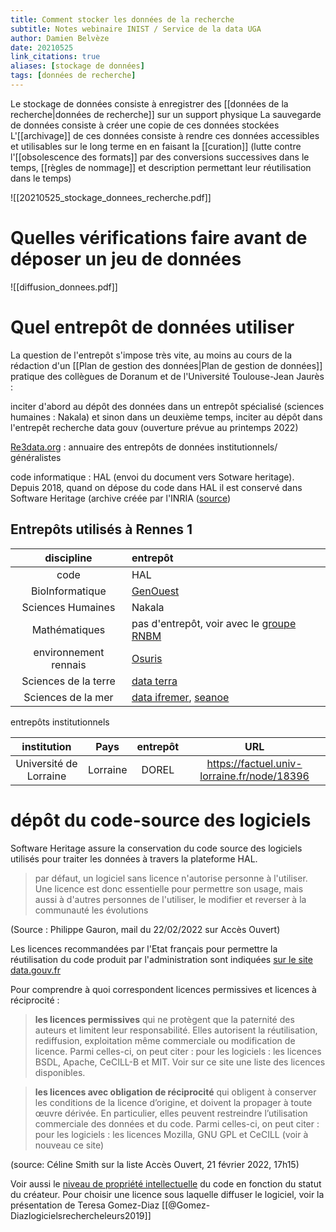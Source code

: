 ```yaml
---
title: Comment stocker les données de la recherche
subtitle: Notes webinaire INIST / Service de la data UGA
author: Damien Belvèze
date: 20210525
link_citations: true
aliases: [stockage de données]
tags: [données de recherche]
---
```




Le stockage de données consiste à enregistrer des [[données de la recherche|données de recherche]] sur un support physique La sauvegarde de données consiste à créer une copie de ces données stockées
L'[[archivage]] de ces données consiste à rendre ces données accessibles et utilisables sur le long terme en en faisant la [[curation]] (lutte contre l'[[obsolescence des formats]] par des conversions successives dans le temps, [[règles de nommage]] et description permettant leur réutilisation dans le temps)

![[20210525_stockage_donnees_recherche.pdf]]


# Quelles vérifications faire avant de déposer un jeu de données

![[diffusion_donnees.pdf]]

# Quel entrepôt de données utiliser

La question de l'entrepôt s'impose très vite, au moins au cours de la rédaction d'un [[Plan de gestion des données|Plan de gestion de données]]
pratique des collègues de Doranum et de l'Université Toulouse-Jean Jaurès : 

inciter d'abord au dépôt des données dans un entrepôt spécialisé (sciences humaines : Nakala) et sinon dans un deuxième temps, inciter au dépôt dans l'entrepêt recherche data gouv (ouverture prévue au printemps 2022)

[Re3data.org](https://www.re3data.org/) : annuaire des entrepôts de données institutionnels/ généralistes

code informatique : HAL (envoi du document vers Sotware heritage). Depuis 2018, quand on dépose du code dans HAL il est conservé dans Software Heritage (archive créée par l'INRIA ([source](https://www.ccsd.cnrs.fr/en/project/software-heritage-2/))

## Entrepôts utilisés à Rennes 1


| discipline | entrepôt |
|:---:|:---|
| code | HAL |
| BioInformatique | [GenOuest](https://www.genouest.org/) |
| Sciences Humaines | Nakala |
| Mathématiques | pas d'entrepôt, voir avec le [groupe RNBM](https://www.rnbm.org/category/le-reseau/groupes-de-travail/donnees-maths/) |
| environnement rennais | [Osuris](https://accueil.osuris.fr/) |
| Sciences de la terre | [data terra](https://www.data-terra.org/) |
| Sciences de la mer | [data ifremer](https://data.ifremer.fr/), [seanoe](https://www.seanoe.org/) |

entrepôts institutionnels

| institution | Pays | entrepôt | URL |
|:---:|:---:|:---:|:---:|
| Université de Lorraine | Lorraine | DOREL | https://factuel.univ-lorraine.fr/node/18396 |


# dépôt du code-source des logiciels

Software Heritage assure la conservation du code source des logiciels utilisés pour traiter les données à travers la plateforme HAL. 

>par défaut, un logiciel sans licence n'autorise personne à l'utiliser.
Une licence est donc essentielle pour permettre son usage, mais aussi à d'autres personnes de l'utiliser, le modifier et reverser à la communauté les évolutions 

(Source : Philippe Gauron, mail du 22/02/2022 sur Accès Ouvert)

Les licences recommandées par l'Etat français pour permettre la réutilisation du code produit par l'administration sont indiquées [sur le site data.gouv.fr](https://www.data.gouv.fr/fr/pages/legal/licences/)

Pour comprendre à quoi correspondent licences permissives et licences à réciprocité : 

   > **les licences permissives** qui ne protègent que la paternité des auteurs et limitent leur responsabilité. Elles autorisent la réutilisation, rediffusion, exploitation même commerciale ou modification de licence. Parmi celles-ci, on peut citer :
     pour les logiciels : les licences BSDL, Apache, CeCILL-B et MIT. Voir sur ce site une liste des licences disponibles.


   > **les licences avec obligation de réciprocité** qui obligent à conserver les conditions de la licence d’origine, et doivent la propager à toute œuvre dérivée. En particulier, elles peuvent restreindre l’utilisation commerciale des données et du code. Parmi celles-ci, on peut citer :
     pour les logiciels : les licences Mozilla, GNU GPL et CeCILL (voir à nouveau ce site)
 

(source: Céline Smith sur la liste Accès Ouvert, 21 février 2022, 17h15)

Voir aussi le [niveau de propriété intellectuelle](https://hal.archives-ouvertes.fr/hal-02399517/file/20191202_plaquette_pi_licences_V1.1.pdf) du code en fonction du statut du créateur.
Pour choisir une licence sous laquelle diffuser le logiciel, voir la présentation de Teresa Gomez-Diaz [[@Gomez-Diazlogicielsrechercheleurs2019]]


